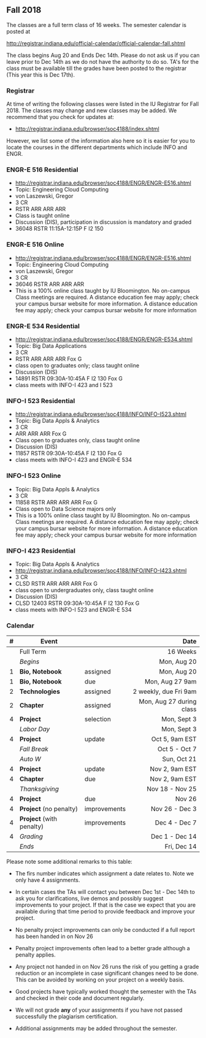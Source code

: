 Fall 2018
---------

The classes are a full term class of 16 weeks. The semester calendar is posted at

<http://registrar.indiana.edu/official-calendar/official-calendar-fall.shtml>

The class begins Aug 20 and Ends Dec 14th. Please do not ask us if you
can leave prior to Dec 14th as we do not have the authority to do
so. TA's for the class must be available till the grades have been
posted to the registrar (This year this is Dec 17th).

### Registrar

At time of writing the following classes were listed in the IU
Registrar for Fall 2018. The classes may change and new classes may be
added. We recommend that you check for updates at:

* <http://registrar.indiana.edu/browser/soc4188/index.shtml>

However, we list some of the information also here so it is easier for
you to locate the courses in the different departments which include
INFO and ENGR.

### ENGR-E 516 Residential

- <http://registrar.indiana.edu/browser/soc4188/ENGR/ENGR-E516.shtml>
- Topic: Engineering Cloud Computing
- von Laszewski, Gregor
- 3 CR
- RSTR ARR ARR ARR
- Class is taught online
- Discussion (DIS), participation in discussion is mandatory and
  graded
- 36048 RSTR 11:15A-12:15P F I2 150

### ENGR-E 516 Online

- <http://registrar.indiana.edu/browser/soc4188/ENGR/ENGR-E516.shtml>
-   Topic: Engineering Cloud Computing
-   von Laszewski, Gregor
-   3 CR
-   36046 RSTR ARR ARR ARR
-   This is a 100% online class taught by IU Bloomington. No on-campus
    Class meetings are required. A distance education fee may apply;
    check your campus bursar website for more information. A distance
    education fee may apply; check your campus bursar website for more
    information

### ENGR-E 534 Residential

-   <http://registrar.indiana.edu/browser/soc4188/ENGR/ENGR-E534.shtml>
-   Topic: Big Data Applications
-   3 CR
-   RSTR ARR ARR ARR Fox G
-   class open to graduates only; class taught online
-   Discussion (DIS)
-   14891 RSTR 09:30A-10:45A F I2 130 Fox G
-   class meets with INFO-I 423 and I 523

### INFO-I 523 Residential

-   <http://registrar.indiana.edu/browser/soc4188/INFO/INFO-I523.shtml>
-   Topic: Big Data Appls & Analytics
-   3 CR
-   ARR ARR ARR Fox G
-   Class open to graduates only, class taught online
-   Discussion (DIS)
-   11857 RSTR 09:30A-10:45A F I2 130 Fox G
-   class meets with INFO-I 423 and ENGR-E 534

### INFO-I 523 Online

-   Topic: Big Data Appls & Analytics
-   3 CR
-   11858 RSTR ARR ARR ARR Fox G
-   Class open to Data Science majors only
-   This is a 100% online class taught by IU Bloomington. No on-campus
    Class meetings are required. A distance education fee may apply;
    check your campus bursar website for more information. A distance
    education fee may apply; check your campus bursar website for more
    information

### INFO-I 423 Residential

-   Topic: Big Data Appls & Analytics
-   <http://registrar.indiana.edu/browser/soc4188/INFO/INFO-I423.shtml>
-   3 CR
-   CLSD RSTR ARR ARR ARR Fox G
-   class open to undergraduates only, class taught online
-   Discussion (DIS)
-   CLSD 12403 RSTR 09:30A-10:45A F I2 130 Fox G
-   class meets with INFO-I 523 and ENGR-E 534

### Calendar

| # | Event |     | Date |
| - | ---- | ---- | ---: |
|   | Full Term           | | 16 Weeks |
|   | *Begins*	          | | Mon, Aug 20 |
| 1 | **Bio, Notebook**   | assigned | Mon, Aug 20 |
| 1 | **Bio, Notebook**   | due  | Mon, Aug 27 9am |
| 2 | **Technologies**    | assigned | 2 weekly, due Fri 9am |
| 2 | **Chapter**         | assigned | Mon, Aug 27 during class |
| 4 | **Project**         | selection    | Mon, Sept 3 |
|   | *Labor Day*	      |  | Mon, Sept 3 |
| 4 | **Project** |update | Oct 5, 9am EST |
|   | *Fall Break*	      | | Oct 5 - Oct 7 |
|   | *Auto W*	          | | Sun, Oct 21 |
| 4 | **Project** |update | Nov 2, 9am EST |
| 4 | **Chapter** |due | Nov 2, 9am EST |
|   | *Thanksgiving*	  |    | Nov 18 - Nov 25 |
| 4 | **Project**         | due	       | Nov 26 |
| 4 | **Project** (no penalty) | improvements | Nov 26 - Dec 3 |
| 4 | **Project** (with penalty) | improvements | Dec 4 - Dec 7|
| 4 | *Grading*	          |  | Dec 1 - Dec 14 |
|   | *Ends*	          |  | Fri, Dec 14 |

Please note some additional remarks to this table:

* The firs number indicates which  assignment a date relates to. Note
  we only have 4 assignments.

* In certain cases the TAs will contact you between Dec 1st - Dec 14th to ask
  you for clarifications, live demos and possibly suggest improvements
  to your project. If that is the case we expect that you are
  available during that time period to provide feedback and improve
  your project.

* No penalty project improvements can only be conducted if a full
  report has been handed in on Nov 26

* Penalty project improvements often lead to a better grade although a
  penalty applies. 

* Any project not handed in on Nov 26 runs the risk of you getting a
  grade reduction or an incomplete in case significant changes need to
  be done. This can be avoided by working on your project on a weekly
  basis.

* Good projects have typically worked thought the semester with the TAs and
  checked in their code and document regularly.

* We will not grade **any** of your assignments if you have not passed
  successfully the plagiarism certification.

* Additional assignments may be added throughout the semester.
